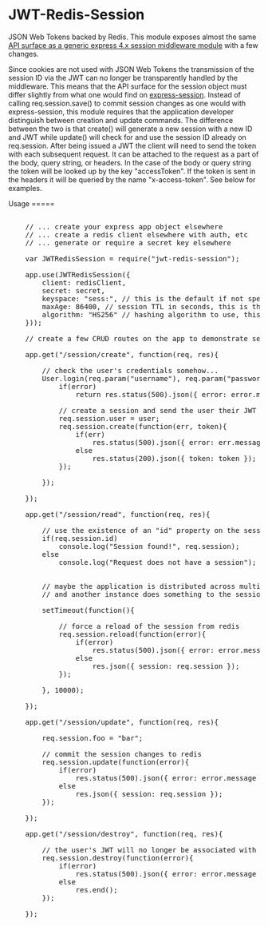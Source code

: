 JWT-Redis-Session
=================

<p>
JSON Web Tokens backed by Redis. This module exposes almost the same <a href="https://github.com/expressjs/session#reqsession">API surface as a generic express 4.x session middleware module</a> with a few changes.
</p> 
<p>
Since cookies are not used with JSON Web Tokens the transmission of the session ID via the JWT can no longer be transparently handled by the middleware. This means that the API surface for the session object must differ slightly from what one would find on <a href="https://github.com/expressjs/session">express-session</a>. Instead of calling req.session.save() to commit session changes as one would with express-session, this module requires that the application developer distinguish between creation and update commands. The difference between the two is that create() will generate a new session with a new ID and JWT while update() will check for and use the session ID already on req.session. After being issued a JWT the client will need to send the token with each subsequent request. It can be attached to the request as a part of the body, query string, or headers. In the case of the body or query string the token will be looked up by the key "accessToken". If the token is sent in the headers it will be queried by the name "x-access-token". See below for examples.
</p>
Usage
=====

<pre>
	
	// ... create your express app object elsewhere
	// ... create a redis client elsewhere with auth, etc
	// ... generate or require a secret key elsewhere

	var JWTRedisSession = require("jwt-redis-session");

	app.use(JWTRedisSession({
		client: redisClient,
		secret: secret,
		keyspace: "sess:", // this is the default if not specified
		maxAge: 86400, // session TTL in seconds, this is the default
		algorithm: "HS256" // hashing algorithm to use, this is the default (SHA-256)
	}));

	// create a few CRUD routes on the app to demonstrate session usage
	
	app.get("/session/create", function(req, res){
	
		// check the user's credentials somehow...
		User.login(req.param("username"), req.param("password"), function(error, user){
			if(error)
				return res.status(500).json({ error: error.message || error });
			
			// create a session and send the user their JWT
			req.session.user = user;
			req.session.create(function(err, token){
				if(err)
					res.status(500).json({ error: err.message || err });	
				else
					res.status(200).json({ token: token });
			});	

		});

	});
	
	app.get("/session/read", function(req, res){

		// use the existence of an "id" property on the session to determine if a session exists
		if(req.session.id)
			console.log("Session found!", req.session);
		else
			console.log("Request does not have a session");
		

		// maybe the application is distributed across multiple server instances
		// and another instance does something to the session while this request is waiting...
		
		setTimeout(function(){

			// force a reload of the session from redis
			req.session.reload(function(error){
				if(error)
					res.status(500).json({ error: error.message || error });
				else
					res.json({ session: req.session });
			});

		}, 10000);

	});

	app.get("/session/update", function(req, res){
	
		req.session.foo = "bar";

		// commit the session changes to redis
		req.session.update(function(error){
			if(error)
				res.status(500).json({ error: error.message || error });
			else
				res.json({ session: req.session });
		});

	});

	app.get("/session/destroy", function(req, res){
	
		// the user's JWT will no longer be associated with their session
		req.session.destroy(function(error){
			if(error)
				res.status(500).json({ error: error.message || error });
			else
				res.end();
		});

	});

</pre>
